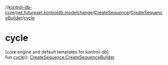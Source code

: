 //[kontrol-db-core](../../../../index.md)/[net.futureset.kontroldb.modelchange](../../index.md)/[CreateSequence](../index.md)/[CreateSequenceBuilder](index.md)/[cycle](cycle.md)

# cycle

[core engine and default templates for kontrol-db]\
fun [cycle](cycle.md)(): [CreateSequence.CreateSequenceBuilder](index.md)
